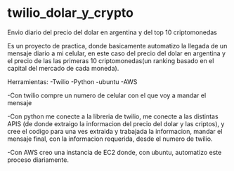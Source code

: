 # twilio_dolar_y_crypto
Envio diario del precio del dolar en argentina y del top 10 criptomonedas

Es un proyecto de practica, donde basicamente automatizo la llegada de un mensaje diario a mi celular, en este caso del precio del dolar en argentina y el precio de las 
las primeras 10 criptomonedas(un ranking basado en el capital del mercado de cada moneda).

Herramientas:
-Twilio
-Python
-ubuntu
-AWS

-Con twilio compre un numero de celular con el que voy a mandar el mensaje 

-Con python me conecte a la libreria de twilio, me conecte a las distintas APIS (de donde extraigo la informacion del precio del dolar y las criptos), y 
cree el codigo para una ves extraida y trabajada la informacion, mandar el mensaje final, con la informacion requerida, desde el numero de twilio.

-Con AWS creo una instancia de EC2 donde, con ubuntu, automatizo este proceso diariamente.



